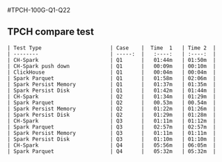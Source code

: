 #TPCH-100G-Q1-Q22
## TPCH compare test
    | Test Type                      | Case    |  Time  1   | Time 2  | 
    | --------                       | -----:  |   :----:   | :----:  | 
    | CH-Spark                       | Q1      |   01:44m   | 01:50m  |
    | CH-Spark push down             | Q1      |   00:09m   | 00:10m  |
    | ClickHouse                     | Q1      |   00:04m   | 00:04m  |
    | Spark Parquet                  | Q1      |   01:58m   | 02:06m  |
    | Spark Persist Memory           | Q1      |   01:37m   | 01:35m  |
    | Spark Persist Disk             | Q1      |   01:42m   | 01:44m  |
    | CH-Spark                       | Q2      |   01:34m   | 01:29m  |
    | Spark Parquet                  | Q2      |   00.53m   | 00.54m  |
    | Spark Persist Memory           | Q2      |   01:22m   | 01:26m  |
    | Spark Persist Disk             | Q2      |   01:29m   | 01:28m  |
    | CH-Spark                       | Q3      |   01:11m   | 01:12m  |
    | Spark Parquet                  | Q3      |   02:57m   | 02:57m  |
    | Spark Persist Memory           | Q3      |   01:11m   | 01:11m  |
    | Spark Persist Disk             | Q3      |   01:10m   | 01:10m  |
    | CH-Spark                       | Q4      |   05:56m   | 06:05m  |
    | Spark Parquet                  | Q4      |   05:32m   | 05:32m  |
